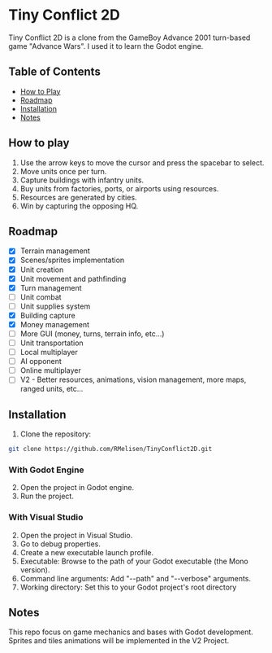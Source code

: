# Tiny Conflict 2D

Tiny Conflict 2D is a clone from the GameBoy Advance 2001 turn-based game "Advance Wars". I used it to learn the Godot engine.

## Table of Contents

- [How to Play](#how-to-play)
- [Roadmap](#roadmap)
- [Installation](#installation)
- [Notes](#notes)

## How to play

1. Use the arrow keys to move the cursor and press the spacebar to select.
2. Move units once per turn.
3. Capture buildings with infantry units.
4. Buy units from factories, ports, or airports using resources.
5. Resources are generated by cities.
6. Win by capturing the opposing HQ.

## Roadmap

- [X] Terrain management
- [X] Scenes/sprites implementation
- [X] Unit creation
- [X] Unit movement and pathfinding
- [X] Turn management
- [ ] Unit combat
- [ ] Unit supplies system
- [X] Building capture
- [X] Money management
- [ ] More GUI (money, turns, terrain info, etc...)
- [ ] Unit transportation
- [ ] Local multiplayer
- [ ] AI opponent
- [ ] Online multiplayer 
- [ ] V2 - Better resources, animations, vision management, more maps, ranged units, etc...

## Installation

1. Clone the repository:
```bash
git clone https://github.com/RMelisen/TinyConflict2D.git
```

### With Godot Engine
2. Open the project in Godot engine.
3. Run the project.

### With Visual Studio
2. Open the project in Visual Studio.
3. Go to debug properties.
4. Create a new executable launch profile.
5. Executable: Browse to the path of your Godot executable (the Mono version).
6. Command line arguments: Add "--path" and "--verbose" arguments.
7. Working directory: Set this to your Godot project's root directory

## Notes

This repo focus on game mechanics and bases with Godot development. Sprites and tiles animations will be implemented in the V2 Project.
